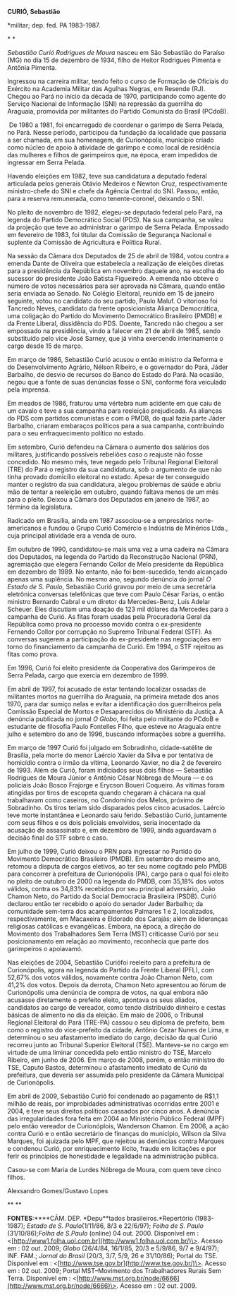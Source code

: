 **CURIÓ, Sebastião**

\*militar; dep. fed. PA 1983-1987.

* *

*Sebastião Curió Rodrigues de Moura* nasceu em São Sebastião do Paraíso
(MG) no dia 15 de dezembro de 1934, filho de Heitor Rodrigues Pimenta e
Antônia Pimenta.

Ingressou na carreira militar, tendo feito o curso de Formação de
Oficiais do Exército na Academia Militar das Agulhas Negras, em Resende
(RJ). Chegou ao Pará no início da década de 1970, participando como
agente do Serviço Nacional de Informação (SNI) na repressão da guerrilha
do Araguaia, promovida por militantes do Partido Comunista do Brasil
(PCdoB).

 De 1980 a 1981, foi encarregado de coordenar o garimpo de Serra Pelada,
no Pará. Nesse período, participou da fundação da localidade que
passaria a ser chamada, em sua homenagem, de Curionópolis, município
criado como núcleo de apoio à atividade de garimpo e como local de
residência das mulheres e filhos de garimpeiros que, na época, eram
impedidos de ingressar em Serra Pelada.

Havendo eleições em 1982, teve sua candidatura a deputado federal
articulada pelos generais Otávio Medeiros e Newton Cruz, respectivamente
ministro-chefe do SNI e chefe da Agência Central do SNI. Passou, então,
para a reserva remunerada, como tenente-coronel, deixando o SNI.

No pleito de novembro de 1982, elegeu-se deputado federal pelo Pará, na
legenda do Partido Democrático Social (PDS). Na sua campanha, se valeu
da projeção que teve ao administrar o garimpo de Serra Pelada. Empossado
em fevereiro de 1983, foi titular da Comissão de Segurança Nacional e
suplente da Comissão de Agricultura e Política Rural.

Na sessão da Câmara dos Deputados de 25 de abril de 1984, votou contra a
emenda Dante de Oliveira que estabelecia a realização de eleições
diretas para a presidência da República em novembro daquele ano, na
escolha do sucessor do presidente João Batista Figueiredo. A emenda não
obteve o número de votos necessários para ser aprovada na Câmara, quando
então seria enviada ao Senado. No Colégio Eleitoral, reunido em 15 de
janeiro seguinte, votou no candidato do seu partido, Paulo Maluf. O
vitorioso foi Tancredo Neves, candidato da frente oposicionista Aliança
Democrática, uma coligação do Partido do Movimento Democrático
Brasileiro (PMDB) e da Frente Liberal, dissidência do PDS. Doente,
Tancredo não chegou a ser empossado na presidência, vindo a falecer em
21 de abril de 1985, sendo substituído pelo vice José Sarney, que já
vinha exercendo interinamente o cargo desde 15 de março.

Em março de 1986, Sebastião Curió acusou o então ministro da Reforma e
do Desenvolvimento Agrário, Nélson Ribeiro, e o governador do Pará,
Jáder Barbalho, de desvio de recursos do Banco do Estado do Pará. Na
ocasião, negou que a fonte de suas denúncias fosse o SNI, conforme fora
veiculado pela imprensa.

Em meados de 1986, fraturou uma vértebra num acidente em que caiu de um
cavalo e teve a sua campanha para reeleição prejudicada. As alianças do
PDS com partidos comunistas e com o PMDB, do qual fazia parte Jáder
Barbalho, criaram embaraços políticos para a sua campanha, contribuindo
para o seu enfraquecimento político no estado.

Em setembro, Curió defendeu na Câmara o aumento dos salários dos
militares, justificando possíveis rebeliões caso o reajuste não fosse
concedido. No mesmo mês, teve negado pelo Tribunal Regional Eleitoral
(TRE) do Pará o registro da sua candidatura, sob o argumento de que não
tinha provado domicílio eleitoral no estado. Apesar de ter conseguido
manter o registro da sua candidatura, alegou problemas de saúde e abriu
mão de tentar a reeleição em outubro, quando faltava menos de um mês
para o pleito. Deixou a Câmara dos Deputados em janeiro de 1987, ao
término da legislatura.

Radicado em Brasília, ainda em 1987 associou-se a empresários
norte-americanos e fundou o Grupo Curió Comércio e Indústria de Minérios
Ltda., cuja principal atividade era a venda de ouro.

Em outubro de 1990, candidatou-se mais uma vez a uma cadeira na Câmara
dos Deputados, na legenda do Partido da Reconstrução Nacional (PRN),
agremiação que elegera Fernando Collor de Melo presidente da República
em dezembro de 1989. No entanto, não foi bem-sucedido, tendo alcançado
apenas uma suplência. No mesmo ano, segundo denúncia do jornal *O Estado
de S. Paulo*, Sebastião Curió gravou por meio de uma secretária
eletrônica conversas telefônicas que teve com Paulo César Farias, o
então ministro Bernardo Cabral e um diretor da Mercedes-Benz, Luís
Adelar Scheuer. Eles discutiam uma doação de 123 mil dólares da Mercedes
para a campanha de Curió. As fitas foram usadas pela Procuradoria Geral
da República como prova no processo movido contra o ex-presidente
Fernando Collor por corrupção no Supremo Tribunal Federal (STF). As
conversas sugerem a participação do ex-presidente nas negociações em
torno do financiamento da campanha de Curió. Em 1994, o STF rejeitou as
fitas como prova.

Em 1996, Curió foi eleito presidente da Cooperativa dos Garimpeiros de
Serra Pelada, cargo que exercia em dezembro de 1999.

Em abril de 1997, foi acusado de estar tentando localizar ossadas de
militantes mortos na guerrilha do Araguaia, na primeira metade dos anos
1970, para dar sumiço nelas e evitar a identificação dos guerrilheiros
pela Comissão Especial de Mortos e Desaparecidos do Ministério da
Justiça. A denúncia publicada no jornal *O Globo*, foi feita pelo
militante do PCdoB e estudante de filosofia Paulo Fontelles Filho, que
esteve no Araguaia entre julho e setembro do ano de 1996, buscando
informações sobre a guerrilha.

Em março de 1997 Curió foi julgado em Sobradinho, cidade-satélite de
Brasília, pela morte do menor Laércio Xavier da Silva e por tentativa de
homicídio contra o irmão da vítima, Leonardo Xavier, no dia 2 de
fevereiro de 1993. Além de Curió, foram indiciados seus dois filhos —
Sebastião Rodrigues de Moura Júnior e Antônio César Nóbrega de Moura — e
os policiais João Bosco Frajorge e Erycson Boueri Coqueiro. As vítimas
foram atingidas por tiros de escopeta quando chegaram à chácara na qual
trabalhavam como caseiros, no Condomínio dos Melos, próximo de
Sobradinho. Os tiros teriam sido disparados pelos cinco acusados.
Laércio teve morte instantânea e Leonardo saiu ferido. Sebastião Curió,
juntamente com seus filhos e os dois policiais envolvidos, seria
inocentado da acusação de assassinato e, em dezembro de 1999, ainda
aguardavam a decisão final do STF sobre o caso.

Em julho de 1999, Curió deixou o PRN para ingressar no Partido do
Movimento Democrático Brasileiro (PMDB). Em setembro do mesmo ano,
retomou a disputa de cargos eletivos, ao ter seu nome cogitado pelo PMDB
para concorrer à prefeitura de Curionópolis (PA), cargo para o qual foi
eleito no pleito de outubro de 2000 na legenda do PMDB, com 35,18% dos
votos válidos, contra os 34,83% recebidos por seu principal adversário,
João Chamon Neto, do Partido da Social Democracia Brasileira (PSDB).
Curió declarou então ter recebido o apoio do senador Jader Barbalho; da
comunidade sem-terra dos acampamentos Palmares 1 e 2, localizados,
respectivamente, em Macaxeira e Eldorado dos Carajás; além de lideranças
religiosas católicas e evangélicas. Embora, na época, a direção do
Movimento dos Trabalhadores Sem Terra (MST) criticasse Curió por seu
posicionamento em relação ao movimento, reconhecia que parte dos
garimpeiros o apoiavamó.

Nas eleições de 2004, Sebastião Curiófoi reeleito para a prefeitura de
Curionópolis, agora na legenda do Partido da Frente Liberal (PFL), com
52,67% dos votos válidos, novamente contra João Chamon Neto, com 41,2%
dos votos. Depois da derrota, Chamon Neto apresentou ao fórum de
Curionópolis uma denúncia de compra de votos, na qual embora não
acusasse diretamente o prefeito eleito, apontava os seus aliados,
candidatos ao cargo de vereador, como tendo distribuído dinheiro e
cestas básicas de alimento no dia da eleição. Em maio de 2006, o
Tribunal Regional Eleitoral do Pará (TRE-PA) cassou o seu diploma de
prefeito, bem como o registro do vice-prefeito da cidade, Antônio Cezar
Nunes de Lima, e determinou o seu afastamento imediato do cargo, decisão
da qual Curió recorreu junto ao Tribunal Superior Eleitoral (TSE).
Manteve-se no cargo em virtude de uma liminar concedida pelo então
ministro do TSE, Marcelo Ribeiro, em junho de 2006. Em março de 2008,
porém, o então ministro do TSE, Caputo Bastos, determinou o afastamento
imediato de Curió da prefeitura, que deveria ser assumida pelo
presidente da Câmara Municipal de Curionópolis.

Em abril de 2009, Sebastião Curió foi condenado ao pagamento de R\$1,1
milhão de reais, por improbidades administrativas ocorridas entre 2001 e
2004, e teve seus direitos políticos cassados por cinco anos. A denúncia
das irregularidades fora feita em 2004 ao Ministério Público Federal
(MPF) pelo então vereador de Curionóplois, Wanderson Chamon. Em 2006, a
ação contra Curió e o então secretário de finanças do município, Wilson
da Silva Marques, foi ajuizada pelo MPF, que rejeitou as denúncias
contra Marques e condenou Curió, por enriquecimento ilícito, fraude em
licitações e por ferir os princípios de honestidade e legalidade na
administração pública.

Casou-se com Maria de Lurdes Nóbrega de Moura, com quem teve cinco
filhos.

Alexsandro Gomes/Gustavo Lopes

** **

**FONTES**:****CÂM. DEP. *Depu**tados brasileiros.*Repertório
(1983-1987); *Estado de S. Paulo*(1/11/86, 8/3 e 22/6/97); *Folha de S.
Paulo* (31/10/86);*Folha de S.Paulo* (online) 04 out. 2000. Disponível
em : \<[http://www1.folha.uol.com.br](http://www1.folha.uol.com.br/)\>.
Acesso em : 02 out. 2009; *Globo* (26/4/84, 16/1/85, 20/3 e 5/9/86, 9/7
e 9/4/97); INF. FAM.; *Jornal do Brasil* (20/3, 3/7, 5/9, 26 e
31/10/86); Portal do TSE. Disponível em :
\<[http://www.tse.gov.br](http://www.tse.gov.br/)\>. Acesso em : 02 out.
2009; Portal MST–Movimento dos Trabalhadores Rurais Sem Terra.
Disponível em :
\<[http://www.mst.org.br/node/6666](http://www.mst.org.br/node/6666)\>.
Acesso em : 02 out. 2009.

 

 

 

 

 
